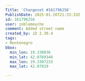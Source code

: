 ```yaml
---
Title: 'Changeset #161796256'
PublishDate: 2025-01-26T21:33:33Z
id: 161796256
user: zoblamouche
comment: Added street name
created_by: iD 2.30.4
tags:
- Montenegro
bbox:
  min_lon: 19.330036
  min_lat: 42.0769346
  max_lon: 19.3307233
  max_lat: 42.07819

---
```

